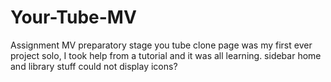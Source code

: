 # Your-Tube-MV
Assignment MV preparatory stage
you tube clone page was my first ever project solo, I took help from a tutorial and it was all learning. 
sidebar home and library stuff could not display icons?
